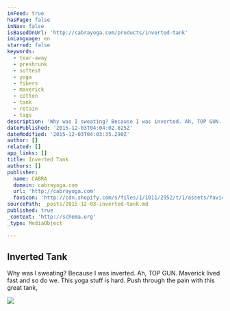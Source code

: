 ```yaml
---
inFeed: true
hasPage: false
inNav: false
isBasedOnUrl: 'http://cabrayoga.com/products/inverted-tank'
inLanguage: en
starred: false
keywords:
  - tear-away
  - preshrunk
  - softest
  - yoga
  - fibers
  - maverick
  - cotton
  - tank
  - retain
  - tags
description: 'Why was I sweating? Because I was inverted. Ah, TOP GUN. Maverick lived fast and so do we. This yoga stuff is hard. Push through the pain with this great tank,'
datePublished: '2015-12-03T04:04:02.825Z'
dateModified: '2015-12-03T04:03:35.290Z'
author: []
related: []
app_links: []
title: Inverted Tank
authors: []
publisher:
  name: CABRA
  domain: cabrayoga.com
  url: 'http://cabrayoga.com'
  favicon: 'http://cdn.shopify.com/s/files/1/1011/2952/t/1/assets/favicon.png?4200337436433943923'
sourcePath: _posts/2015-12-03-inverted-tank.md
published: true
_context: 'http://schema.org'
_type: MediaObject

---
```

<article style=""><h1>Inverted Tank</h1><p>Why was I sweating? Because I was inverted. Ah, TOP GUN. Maverick lived fast and so do we. This yoga stuff is hard. Push through the pain with this great tank,</p><img src="http://cdn.shopify.com/s/files/1/1011/2952/products/american_apparel__navy_mockup_grande.png?v=1444704956" /></article>
